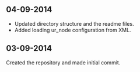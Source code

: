 04-09-2014
----------
* Updated directory structure and the readme files.
* Added loading ur_node configuration from XML.


03-09-2014
------------
Created the repository and made initial commit.
